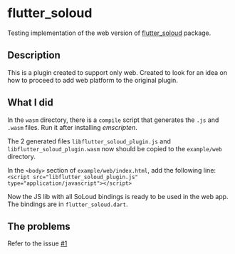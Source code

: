 # flutter_soloud

Testing implementation of the web version of [flutter_soloud](https://github.com/alnitak/flutter_soloud) package.

## Description

This is a plugin created to support only web. Created to look for an idea on how to proceed to add web platform to the original plugin.

## What I did

In the `wasm` directory, there is a `compile` script that generates the `.js` and `.wasm` files. Run it after installing *emscripten*.

The 2 generated files `libflutter_soloud_plugin.js` and `libflutter_soloud_plugin.wasm` now should be copied to the `example/web` directory.

In the `<body>` section of `example/web/index.html`, add the following line:
`<script src="libflutter_soloud_plugin.js" type="application/javascript"></script>`
    
Now the JS lib with all SoLoud bindings is ready to be used in the web app.
The bindings are in `flutter_soloud.dart`.

## The problems

Refer to the issue [#1](https://github.com/alnitak/flutter_soloud_web/issues/2)
